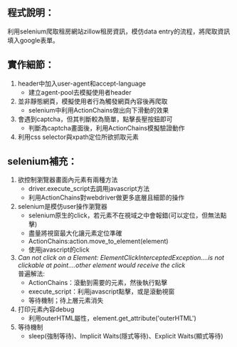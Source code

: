 ## 程式說明：  
利用selenium爬取租房網站zillow租房資訊，模仿data entry的流程，將爬取資訊填入google表單。  

## 實作細節：  
1. header中加入user-agent和accept-language  
	- 建立agent-pool去模擬使用者header  
3. 並非靜態網頁，模擬使用者行為觸發網頁內容後再爬取  
	- selenium中利用ActionChains做出向下滑動的效果  
3. 會遇到captcha，但其判斷較為簡單，點擊長壓按鈕即可  
	- 判斷為captcha畫面後，利用ActionChains模擬驗證動作  
4. 利用css selector與xpath定位所欲抓取元素  

## selenium補充：  
1. 欲控制瀏覽器畫面內元素有兩種方法
	- driver.execute_script去調用javascript方法
	- 利用ActionChains對webdriver做更多底層且細節的操作
2. selenium是模仿user操作瀏覽器
	- selenium原生的click，若元素不在視域之中會報錯(可以定位，但無法點擊)
	- 盡量將視窗最大化讓元素定位準確
	- ActionChains:action.move_to_element(element)
	- 使用javascript的click
3. *Can not click on a Element: ElementClickInterceptedException....is not clickable at point....other element would receive the click*  
普遍解法:  
	- ActionChains：滾動到需要的元素，然後執行點擊  
	- execute_script：利用javascript點擊，或是滾動視窗  
	- 等待機制；待上層元素消失  
4. 打印元素內容debug  
	- 利用outerHTML屬性，element.get_attribute('outerHTML')
5. 等待機制  
	- sleep(強制等待)、Implicit Waits(隱式等待)、Explicit Waits(顯式等待)
